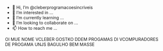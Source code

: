 - 👋 Hi, I’m @cleberprogramacoesincriveis
- 👀 I’m interested in ...
- 🌱 I’m currently learning ...
- 💞️ I’m looking to collaborate on ...
- 📫 How to reach me ...

<!---
cleberprogramacoesincriveis/cleberprogramacoesincriveis is a ✨ special ✨ repository because its `README.md` (this file) appears on your GitHub profile.
You can click the Preview link to take a look at your changes.
--->
OI MUE NOME VCLEBER GOSTKO DDEM PROGAMAS DI VCOMPURADORES DE PROGAMA UNJS BAGULHO BEM MASSE 

